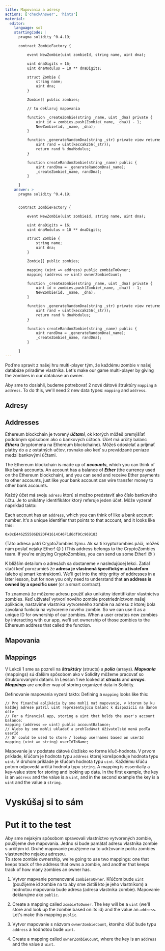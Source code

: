 ```yaml
---
title: Mapovania a adresy
actions: ['checkAnswer', 'hints']
material:
  editor:
    language: sol
    startingCode: |
      pragma solidity ^0.4.19;

      contract ZombieFactory {

          event NewZombie(uint zombieId, string name, uint dna);

          uint dnaDigits = 16;
          uint dnaModulus = 10 ** dnaDigits;

          struct Zombie {
              string name;
              uint dna;
          }

          Zombie[] public zombies;

          // tu deklaruj mapovania

          function _createZombie(string _name, uint _dna) private {
              uint id = zombies.push(Zombie(_name, _dna)) - 1;
              NewZombie(id, _name, _dna);
          } 

          function _generateRandomDna(string _str) private view returns (uint) {
              uint rand = uint(keccak256(_str));
              return rand % dnaModulus;
          }

          function createRandomZombie(string _name) public {
              uint randDna = _generateRandomDna(_name);
              _createZombie(_name, randDna);
          }

      }
    answer: >
      pragma solidity ^0.4.19;


      contract ZombieFactory {

          event NewZombie(uint zombieId, string name, uint dna);

          uint dnaDigits = 16;
          uint dnaModulus = 10 ** dnaDigits;

          struct Zombie {
              string name;
              uint dna;
          }

          Zombie[] public zombies;

          mapping (uint => address) public zombieToOwner;
          mapping (address => uint) ownerZombieCount;

          function _createZombie(string _name, uint _dna) private {
              uint id = zombies.push(Zombie(_name, _dna)) - 1;
              NewZombie(id, _name, _dna);
          } 

          function _generateRandomDna(string _str) private view returns (uint) {
              uint rand = uint(keccak256(_str));
              return rand % dnaModulus;
          }

          function createRandomZombie(string _name) public {
              uint randDna = _generateRandomDna(_name);
              _createZombie(_name, randDna);
          }

      }
---
```


Poďme spravit z našej hru multi-player tým, že každému zombie v našej databáze priradíme vlastníka. 
Let's make our game multi-player by giving the zombies in our database an owner.

Aby sme to dosiahli, budeme potrebovať 2 nové dátové štruktúry `mapping` a `address`.
To do this, we'll need 2 new data types: `mapping` and `address`.

## Adresy
## Addresses

Ethereum blockchain je tvorený **_účtami_**, ok ktorých môžeš premýšľať podobným spôsobom ako o bankových účtoch. Účet má určitý balanc **_Etheru_** (kryptomena na Ethereum blockchaine). Môžeš odosielať a príjmať platby do a z ostatných učtov, rovnako ako keď su prevádzané peniaze medzi bankovými účtami. 

The Ethereum blockchain is made up of **_accounts_**, which you can think of like bank accounts. An account has a balance of **_Ether_** (the currency used on the Ethereum blockchain), and you can send and receive Ether payments to other accounts, just like your bank account can wire transfer money to other bank accounts.

Každý účet má svoju `adresu` ktorú si možno predstaviť ako číslo bankového účtu. Je to unikátny identifikátor ktorý referuje jeden účet. Môže vyzerať napríklad takto:

Each account has an `address`, which you can think of like a bank account number. It's a unique identifier that points to that account, and it looks like this:

`0x0cE446255506E92DF41614C46F1d6df9Cc969183`

(Táto adresa patrí CryptoZombies týmu. Ak sa ti kryptozombies páči, môžeš nám poslať nejaký Ether! 😉 )
(This address belongs to the CryptoZombies team. If you're enjoying CryptoZombies, you can send us some Ether! 😉 )

K bližším detailom o adresách sa dostaneme v nasledujúcej lekci. Zatiaľ stačí keď porozumieš že **adresa je vlastnená špecifickým užívateľom** (alebo aj smart kontraktom).
We'll get into the nitty gritty of addresses in a later lesson, but for now you only need to understand that **an address is owned by a specific user** (or a smart contract).

To znamená že môžeme adresu použiť ako unikátny identifikátor vlastníctva zombies. Keď užívateľ vytvorí nového zombie prostriedníctvom našej aplikácie, nastavíme vlastníka vytvoreného zombie na adresu z ktorej bola zavolaná funkcia na vytvorenie nového zombie.
So we can use it as a unique ID for ownership of our zombies. When a user creates new zombies by interacting with our app, we'll set ownership of those zombies to the Ethereum address that called the function.

## Mapovania
## Mappings

V Lekcii 1 sme sa pozreli na **_štruktúry_** (structs) a **_polia_** (arrays). **_Mapvania_** (mappings) sú ďalším spôsobom ako v Solidity môžeme pracovať so štrukturovanými dátami.
In Lesson 1 we looked at **_structs_** and **_arrays_**. **_Mappings_** are another way of storing organized data in Solidity.

Definovanie mapovania vyzerá takto: 
Defining a `mapping` looks like this:

```
// Pre finančnú aplikáciu by sme mohli mať mapovanie, v ktorom by ku každej adrese patril uint reprezentujúcu balanc k dispozicií na danom účte
// For a financial app, storing a uint that holds the user's account balance:
mapping (address => uint) public accountBalance;
// Alebo by sme mohli ukladať a prehľadávat úžívateľské mená podľa userId
// Or could be used to store / lookup usernames based on userId
mapping (uint => string) userIdToName;
```

Mapovanie je v podstate dátové úložisko vo forme kľuč-hodnota. V prvom príklade, kľúčom je hodnota typu `address` ktorej korešponduje hodnota typu `uint`. V druhom príklade je kľučom hodnota typu `uint`. Každému kľúču potom odpovedá určitá hodnota typu `string`.
A mapping is essentially a key-value store for storing and looking up data. In the first example, the key is an `address` and the value is a `uint`, and in the second example the key is a `uint` and the value a `string`.

# Vyskúšaj si to sám
# Put it to the test

Aby sme nejakým spôsobom spravovali vlastníctvo vytvorených zombie, použijeme dve mapovania. Jedno si bude pamätať adresu vlastníka zombie s určítým id. Druhé mapovanie použijeme na to udržovanie počtu zombies vlastneného nejakou adresou.  
To store zombie ownership, we're going to use two mappings: one that keeps track of the address that owns a zombie, and another that keeps track of how many zombies an owner has.

1. Vytvor mapvanie pomenované `zombieToOwner`. Kľúčom bude `uint` (použijeme id zombie na to aby sme zistili kto je jeho vlastníkom) a hodnotou mapovania bude adresa (adresa vlastníka zombie). Mapovanie deklarujme ako `public`.
1. Create a mapping called `zombieToOwner`. The key will be a `uint` (we'll store and look up the zombie based on its id) and the value an `address`. Let's make this mapping `public`.

2. Vytvor mapovanie s názvom `ownerZombieCount`, ktorého kľúč bude typu `address` a hodnotou bude `uint`.
2. Create a mapping called `ownerZombieCount`, where the key is an `address` and the value a `uint`.
